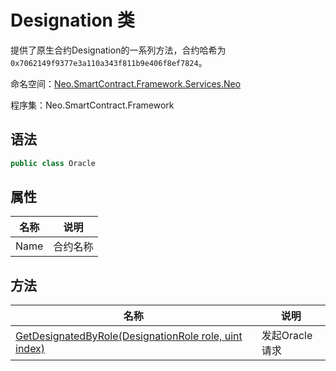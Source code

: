 # Designation 类

提供了原生合约Designation的一系列方法，合约哈希为`0x7062149f9377e3a110a343f811b9e406f8ef7824`。

命名空间：[Neo.SmartContract.Framework.Services.Neo](../neo.md)

程序集：Neo.SmartContract.Framework

## 语法

```c#
public class Oracle
```

## 属性

| 名称              | 说明                                                         |
| ----------------- | ------------------------------------------------------------ |
| Name              | 合约名称                                             |

## 方法

| 名称                                                         | 说明                                                         |
| ------------------------------------------------------------ | ------------------------------------------------------------ |
| [GetDesignatedByRole(DesignationRole role, uint index)](Designation/GetDesignatedByRole.md)          | 发起Oracle请求                                     |
